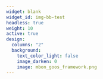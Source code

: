 ```yaml
---
widget: blank
widget_id: img-bb-test
headless: true
weight: 10
active: true
design:
  columns: "2"
  background:
    text_color_light: false
    image_darken: 0
    image: mbon_goos_framework.png
---
```

